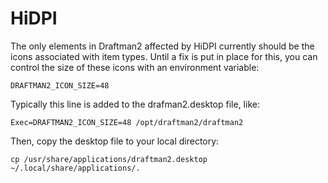 # HiDPI

The only elements in Draftman2 affected by HiDPI currently should be the icons associated with item types. Until a fix is put in place for this, you can control the size of these icons with an environment variable:

```
DRAFTMAN2_ICON_SIZE=48
```

Typically this line is added to the drafman2.desktop file, like:

```
Exec=DRAFTMAN2_ICON_SIZE=48 /opt/draftman2/draftman2
```

Then, copy the desktop file to your local directory:

```
cp /usr/share/applications/draftman2.desktop ~/.local/share/applications/.
```

